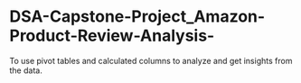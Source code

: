 # DSA-Capstone-Project_Amazon-Product-Review-Analysis-
To use pivot tables and calculated columns to analyze and get insights from the data.
